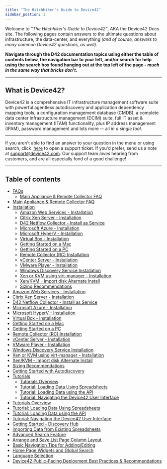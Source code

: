 ```yaml
---
title: "The Hitchhiker's Guide to Device42"
sidebar_postion: 1
---
```


Welcome to _"The Hitchhiker's Guide to Device42"_, AKA the Device42 Docs site. The following pages contain answers to the ultimate questions about infrastructure, the data-center, and everything _(and of course, answers to many common Device42 questions, as well)_.

**Navigate through the D42 documentation topics using either the table of contents below, the navigation bar to your left, and/or search for help using the search box found hanging out at the top left of the page - _much in the same way that bricks don't._**

* * *

## What is Device42?

Device42 is a comprehensive IT infrastructure management software suite with powerful agentless autodiscovery and application dependency mapping tools, a configuration management database (CMDB), a complete data center infrastructure management (DCIM) suite, full IT asset & inventory management (ITAM) functionality, plus IP address management (IPAM), password management and lots more -- all _in a single tool_.

* * *

If you aren't able to find an answer to your question in the menu or using search, click  [here](https://support.device42.com) to open a support ticket. If you'd prefer, send us a note at [support@device42.com](mailto:support@device42.com). Our support team _loves_ hearing from customers, and are all especially fond of a good challenge!

* * *


## Table of contents

- [FAQs](getstarted/faqs/index.md)
    - [Main Appliance & Remote Collector FAQ](getstarted/faqs/main-appliance-remote-collector-faq.md)
- [Main Appliance & Remote Collector FAQ](getstarted/faqs/main-appliance-remote-collector-faq.md)
- [Installation](getstarted/installation/index.md)
    - [Amazon Web Services - Installation](getstarted/installation/installation-amazon-web-services.md)
    - [Citrix Xen Server - Installation](getstarted/installation/installation-citrix-xen-server.md)
    - [D42 Netflow Collector - Install as Service](getstarted/installation/installing-the-d42-netflow-collector-as-a-service.md)
    - [Microsoft Azure - Installation](getstarted/installation/installation-microsoft-azure.md)
    - [Microsoft HyperV - Installation](getstarted/installation/installation-microsoft-hyperv.md)
    - [Virtual Box - Installation](getstarted/installation/installation-virtual-box.md)
    - [Getting Started on a Mac](getstarted/installation/getting-started-on-a-mac.md)
    - [Getting Started on a PC](getstarted/installation/getting-started-on-a-pc.md)
    - [Remote Collector (RC) Installation](getstarted/installation/remote-collector-rc-installation.md)
    - [vCenter Server - Installation](getstarted/installation/installation-vcenter-server.md)
    - [VMware Player - Installation](getstarted/installation/installation-vmware-player.md)
    - [Windows Discovery Service Installation](getstarted/installation/windows-discovery-service-installation.md)
    - [Xen or KVM using virt-manager - Installation](getstarted/installation/installation-xen-or-kvm-using-virt-manager.md)
    - [Xen/KVM - Import disk Alternate Install](getstarted/installation/how-do-i-install-device42-xenkvm-appliance-if-import-existing-disk-image-option-is-missing.md)
    - [Sizing Recommendations](getstarted/installation/sizing-recommendations.md)
- [Amazon Web Services - Installation](getstarted/installation/installation-amazon-web-services.md)
- [Citrix Xen Server - Installation](getstarted/installation/installation-citrix-xen-server.md)
- [D42 Netflow Collector - Install as Service](getstarted/installation/installing-the-d42-netflow-collector-as-a-service.md)
- [Microsoft Azure - Installation](getstarted/installation/installation-microsoft-azure.md)
- [Microsoft HyperV - Installation](getstarted/installation/installation-microsoft-hyperv.md)
- [Virtual Box - Installation](getstarted/installation/installation-virtual-box.md)
- [Getting Started on a Mac](getstarted/installation/getting-started-on-a-mac.md)
- [Getting Started on a PC](getstarted/installation/getting-started-on-a-pc.md)
- [Remote Collector (RC) Installation](getstarted/installation/remote-collector-rc-installation.md)
- [vCenter Server - Installation](getstarted/installation/installation-vcenter-server.md)
- [VMware Player - Installation](getstarted/installation/installation-vmware-player.md)
- [Windows Discovery Service Installation](getstarted/installation/windows-discovery-service-installation.md)
- [Xen or KVM using virt-manager - Installation](getstarted/installation/installation-xen-or-kvm-using-virt-manager.md)
- [Xen/KVM - Import disk Alternate Install](getstarted/installation/how-do-i-install-device42-xenkvm-appliance-if-import-existing-disk-image-option-is-missing.md)
- [Sizing Recommendations](getstarted/installation/sizing-recommendations.md)
- [Getting Started with Autodiscovery](getstarted/getting-started-with-auto-discovery.md)
- [Tutorials](getstarted/tutorials/index.md)
    - [Tutorials Overview](getstarted/tutorials/device42-tutorial.md)
    - [Tutorial:  Loading Data Using Spreadsheets](getstarted/tutorials/tutorial-loading-data-using-spreadsheets.md)
    - [Tutorial:  Loading Data using the API](getstarted/tutorials/tutorial-loading-data-using-the-api.md)
    - [Tutorial:  Navigating the Device42 User Interface](getstarted/tutorials/tutorial-navigating-the-device42-user-interface.md)
- [Tutorials Overview](getstarted/tutorials/device42-tutorial.md)
- [Tutorial:  Loading Data Using Spreadsheets](getstarted/tutorials/tutorial-loading-data-using-spreadsheets.md)
- [Tutorial:  Loading Data using the API](getstarted/tutorials/tutorial-loading-data-using-the-api.md)
- [Tutorial:  Navigating the Device42 User Interface](getstarted/tutorials/tutorial-navigating-the-device42-user-interface.md)
- [Getting Started - Discovery Hub](getstarted/getting-started-discovery-hub.md)
- [Importing Data from Existing Spreadsheets](getstarted/importing-data-from-existing-spreadsheets.md)
- [Advanced Search Feature](getstarted/advanced-search-feature.md)
- [Arrange and Save List Page Column Layout](getstarted/arrange-and-save-list-page-column-layout.md)
- [Basic Navigation Tips for Adding/Editing](getstarted/basic-navigation-tips-for-adding-editing.md)
- [Home Page Widgets and Global Search](getstarted/home-page-widgets-and-global-search.md)
- [Language Selection](getstarted/language-selection.md)
- [Device42 Public-Facing Deployment Best Practices & Recommendations](getstarted/public-deployment-best-practices.md)

